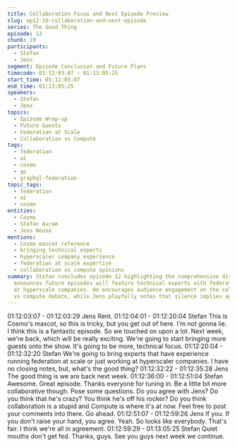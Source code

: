```yaml
---
title: Collaboration Focus and Next Episode Preview
slug: ep12-19-collaboration-and-next-episode
series: The Good Thing
episode: 12
chunk: 19
participants:
  - Stefan
  - Jens
segment: Episode Conclusion and Future Plans
timecode: 01:12:03:07 – 01:13:05:25
start_time: 01:12:03:07
end_time: 01:13:05:25
speakers:
  - Stefan
  - Jens
topics:
  - Episode Wrap-up
  - Future Guests
  - Federation at Scale
  - Collaboration vs Compute
tags:
  - federation
  - ai
  - cosmo
  - go
  - graphql-federation
topic_tags:
  - federation
  - ai
  - cosmo
entities:
  - Cosmo
  - Stefan Avram
  - Jens Neuse
mentions:
  - Cosmo mascot reference
  - bringing technical experts
  - hyperscaler company experience
  - federation at scale expertise
  - collaboration vs compute opinions
summary: Stefan concludes episode 12 highlighting the comprehensive discussion and
  announces future episodes will feature technical experts with federation experience
  at hyperscale companies. He encourages audience engagement on the collaboration
  vs compute debate, while Jens playfully notes that silence implies agreement.
---
```


01:12:03:07 - 01:12:03:29
Jens
Rent.
01:12:04:01 - 01:12:20:04
Stefan
This is Cosmo's mascot, so this is tricky, but you get out of here. I'm not gonna lie. I think this is
a fantastic episode. So we touched on upon a lot. Next week, we're back, which will be really
exciting. We're going to start bringing more guests onto the show. It's going to be more,
technical focus.
01:12:20:04 - 01:12:32:20
Stefan
We're going to bring experts that have experience running federation at scale or just working at
hyperscaler companies. I have no closing notes, but, what's the good thing?
01:12:32:22 - 01:12:35:28
Jens
The good thing is we are back next week.
01:12:36:00 - 01:12:51:04
Stefan
Awesome. Great episode. Thanks everyone for tuning in. Be a little bit more collaborative
though. Pose some questions. Do you agree with Jens? Do you think that he's crazy? You think
he's off his rocker? Do you think collaboration is a stupid and Compute is where it's at now. Feel
free to post your comments into there. Go ahead.
01:12:51:07 - 01:12:59:26
Jens
If you. If you don't raise your hand, you agree. Yeah. So looks like everybody. That's fair. I think
we're all in agreement.
01:12:59:29 - 01:13:05:25
Stefan
Quiet mouths don't get fed. Thanks, guys. See you guys next week we continue.